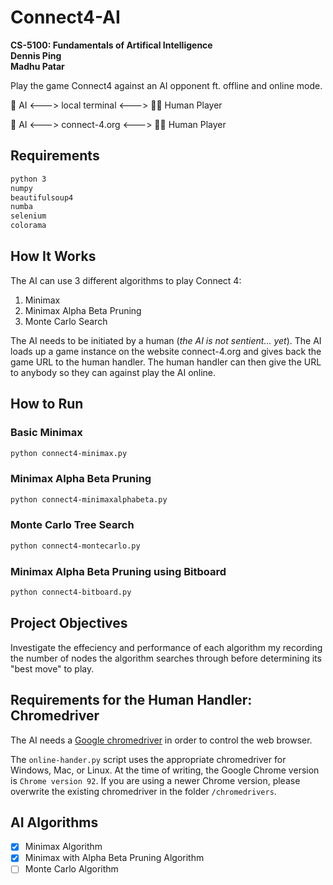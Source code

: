 # Connect4-AI

**CS-5100: Fundamentals of Artifical Intelligence**  
**Dennis Ping**  
**Madhu Patar**  

Play the game Connect4 against an AI opponent ft. offline and online mode.

🤖 AI <---> local terminal <---> 👨‍💻 Human Player

🤖 AI <---> connect-4.org <---> 👩‍💻 Human Player

## Requirements

```txt
python 3
numpy
beautifulsoup4
numba
selenium
colorama
```

## How It Works

The AI can use 3 different algorithms to play Connect 4:

  1. Minimax
  2. Minimax Alpha Beta Pruning
  3. Monte Carlo Search  

The AI needs to be initiated by a human (*the AI is not sentient... yet*). The AI loads up a game instance on the website connect-4.org and gives back the game URL to the human handler. The human handler can then give the URL to anybody so they can against play the AI online.

## How to Run

### Basic Minimax

```txt
python connect4-minimax.py
```

### Minimax Alpha Beta Pruning

```txt
python connect4-minimaxalphabeta.py
```

### Monte Carlo Tree Search

```txt
python connect4-montecarlo.py
```

### Minimax Alpha Beta Pruning using Bitboard

```txt
python connect4-bitboard.py
```

## Project Objectives

Investigate the effeciency and performance of each algorithm my recording the number of nodes the algorithm searches through before determining its "best move" to play.

## Requirements for the Human Handler: Chromedriver

The AI needs a [Google chromedriver](https://chromedriver.chromium.org/downloads) in order to control the web browser.

The `online-hander.py` script uses the appropriate chromedriver for Windows, Mac, or Linux. At the time of writing, the Google Chrome version is `Chrome version 92`. If you are using a newer Chrome version, please overwrite the existing chromedriver in the folder `/chromedrivers`.

## AI Algorithms

- [x] Minimax Algorithm  
- [x] Minimax with Alpha Beta Pruning Algorithm  
- [ ] Monte Carlo Algorithm  
